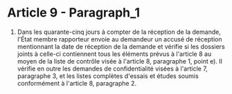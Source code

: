 # Article 9 - Paragraph_1

1. Dans les quarante-cinq jours à compter de la réception de la demande, l'État membre rapporteur envoie au demandeur un accusé de réception mentionnant la date de réception de la demande et vérifie si les dossiers joints à celle-ci contiennent tous les éléments prévus à l'article 8 au moyen de la liste de contrôle visée à l'article 8, paragraphe 1, point e). Il vérifie en outre les demandes de confidentialité visées à l'article 7, paragraphe 3, et les listes complètes d'essais et études soumis conformément à l'article 8, paragraphe 2.